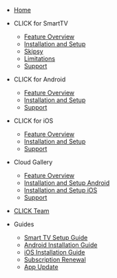 <!-- docs/_sidebar.md -->

* [Home](README.md)

* CLICK for SmartTV  
  * [Feature Overview](overview_tv.md)
  * [Installation and Setup](install_tv.md)
  * [Skipsy](skipsy.md)
  * [Limitations](limitations_tv.md)
  * [Support](support.md)

* CLICK for Android  
  * [Feature Overview](overview_android.md)
  * [Installation and Setup](install_android.md)
  * [Support](support.md)

* CLICK for iOS  
  * [Feature Overview](overview_ios.md)
  * [Installation and Setup](install_ios.md)
  * [Support](support.md)

* Cloud Gallery
  * [Feature Overview](cloud_overview.md)
  * [Installation and Setup Android](cloud_install.md)
  * [Installation and Setup iOS](cloud_install_ios.md)
  * [Support](support.md)

* [CLICK Team](join.md)

* Guides  
  * [Smart TV Setup Guide](install_tv.md)
  * [Android Installation Guide](install_android.md)
  * [iOS Installation Guide](install_ios.md)
  * [Subscription Renewal](renewal.md)
  * [App Update](update.md)
